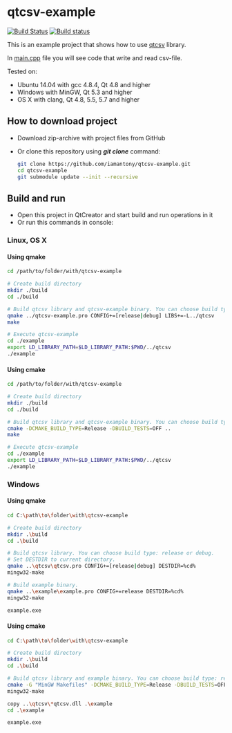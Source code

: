 # qtcsv-example

[![Build Status](https://travis-ci.org/iamantony/qtcsv-example.svg?branch=master)](https://travis-ci.org/iamantony/qtcsv-example) [![Build status](https://ci.appveyor.com/api/projects/status/s1q16r12r2m4wk5k/branch/master?svg=true)](https://ci.appveyor.com/project/iamantony/qtcsv-example/branch/master)

This is an example project that shows how to use [qtcsv][qtcsv] library.

In [main.cpp][main-file] file you will see code that write and read csv-file.

Tested on:
- Ubuntu 14.04 with gcc 4.8.4, Qt 4.8 and higher
- Windows with MinGW, Qt 5.3 and higher
- OS X with clang, Qt 4.8, 5.5, 5.7 and higher

## How to download project

- Download zip-archive with project files from GitHub
- Or clone this repository using _**git clone**_ command:

  ``` bash
  git clone https://github.com/iamantony/qtcsv-example.git
  cd qtcsv-example
  git submodule update --init --recursive
  ```

## Build and run

- Open this project in QtCreator and start build and run operations in it
- Or run this commands in console:

### Linux, OS X
  
#### Using qmake
  
``` bash
cd /path/to/folder/with/qtcsv-example

# Create build directory
mkdir ./build
cd ./build

# Build qtcsv library and qtcsv-example binary. You can choose build type: release or debug
qmake ../qtcsv-example.pro CONFIG+=[release|debug] LIBS+=-L../qtcsv
make

# Execute qtcsv-example
cd ./example
export LD_LIBRARY_PATH=$LD_LIBRARY_PATH:$PWD/../qtcsv
./example
```

#### Using cmake

``` bash
cd /path/to/folder/with/qtcsv-example

# Create build directory
mkdir ./build
cd ./build

# Build qtcsv library and qtcsv-example binary. You can choose build type: release or debug
cmake -DCMAKE_BUILD_TYPE=Release -DBUILD_TESTS=OFF ..
make

# Execute qtcsv-example
cd ./example
export LD_LIBRARY_PATH=$LD_LIBRARY_PATH:$PWD/../qtcsv
./example
```

### Windows

#### Using qmake

``` bash
cd C:\path\to\folder\with\qtcsv-example

# Create build directory
mkdir .\build
cd .\build

# Build qtcsv library. You can choose build type: release or debug.
# Set DESTDIR to current directory.
qmake ..\qtcsv\qtcsv.pro CONFIG+=[release|debug] DESTDIR=%cd%
mingw32-make

# Build example binary.
qmake ..\example\example.pro CONFIG+=release DESTDIR=%cd%
mingw32-make

example.exe
```

#### Using cmake

``` bash
cd C:\path\to\folder\with\qtcsv-example

# Create build directory
mkdir .\build
cd .\build

# Build qtcsv library and example binary. You can choose build type: release or debug.
cmake -G "MinGW Makefiles" -DCMAKE_BUILD_TYPE=Release -DBUILD_TESTS=OFF ..
mingw32-make

copy ..\qtcsv\*qtcsv.dll .\example
cd .\example

example.exe
```

[qtcsv]: https://github.com/iamantony/qtcsv
[main-file]: https://github.com/iamantony/qtcsv-example/blob/master/example/main.cpp
